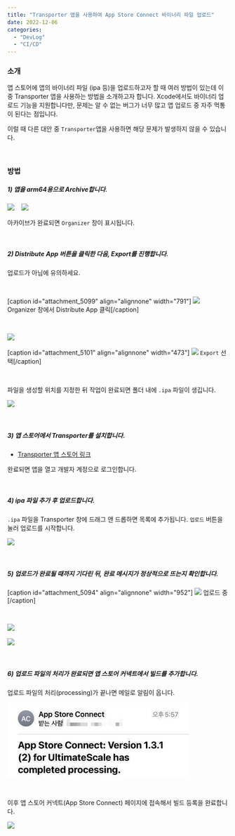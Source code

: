```yaml
---
title: "Transporter 앱을 사용하여 App Store Connect 바이너리 파일 업로드"
date: 2022-12-06
categories: 
  - "DevLog"
  - "CI/CD"
---
```


### **소개**

앱 스토어에 앱의 바이너리 파일 (ipa 등)을 업로드하고자 할 때 여러 방법이 있는데 이 중 Transporter 앱을 사용하는 방법을 소개하고자 합니다. Xcode에서도 바이너리 업로드 기능을 지원합니다만, 문제는 알 수 없는 버그가 너무 많고 앱 업로드 중 자주 먹통이 된다는 점입니다.

이럴 때 다른 대안 중 `Transporter`앱을 사용하면 해당 문제가 발생하지 않을 수 있습니다.

 

### **방법**

##### **1) 앱을 arm64용으로 Archive합니다.**

 ![](/assets/img/wp-content/uploads/2022/12/스크린샷-2022-12-06-오후-6.47.18.jpg)    ![](/assets/img/wp-content/uploads/2022/12/스크린샷-2022-12-06-오후-6.52.55.jpg)

아카이브가 완료되면 `Organizer` 창이 표시됩니다.

 

##### **2) Distribute App 버튼을 클릭한 다음, Export를 진행합니다.**

업로드가 아님에 유의하세요.

 

\[caption id="attachment\_5099" align="alignnone" width="791"\] ![](/assets/img/wp-content/uploads/2022/12/스크린샷-2022-12-06-오후-6.51.38.jpg) Organizer 창에서 Distribute App 클릭\[/caption\]

 

 ![](/assets/img/wp-content/uploads/2022/12/스크린샷-2022-12-06-오후-6.52.00.jpg)

\[caption id="attachment\_5101" align="alignnone" width="473"\] ![](/assets/img/wp-content/uploads/2022/12/스크린샷-2022-12-06-오후-6.52.08.jpg) `Export` 선택\[/caption\]

 

파일을 생성할 위치를 지정한 뒤 작업이 완료되면 폴더 내에 `.ipa` 파일이 생깁니다.

 ![](/assets/img/wp-content/uploads/2022/12/스크린샷-2022-12-06-오후-6.52.55.jpg)

 

##### **3) 앱 스토어에서 Transporter를 설치합니다.**

- [Transporter 앱 스토어 링크](https://apps.apple.com/us/app/transporter/id1450874784?mt=12)

완료되면 앱을 열고 개발자 계정으로 로그인합니다.

 

##### **4) ipa 파일 추가 후 업로드합니다.**

`.ipa` 파일을 Transporter 창에 드래그 앤 드롭하면 목록에 추가됩니다. `업로드` 버튼을 눌러 업로드를 시작합니다.

 ![](/assets/img/wp-content/uploads/2022/12/스크린샷-2022-12-06-오후-5.23.41.jpg)

 

##### **5) 업로드가 완료될 때까지 기다린 뒤, 완료 메시지가 정상적으로 뜨는지 확인합니다.**

\[caption id="attachment\_5094" align="alignnone" width="952"\] ![](/assets/img/wp-content/uploads/2022/12/스크린샷-2022-12-06-오후-5.28.26.jpg) 업로드 중\[/caption\]

 

 ![](/assets/img/wp-content/uploads/2022/12/스크린샷-2022-12-06-오후-5.48.18.jpg)

 ![](/assets/img/wp-content/uploads/2022/12/스크린샷-2022-12-06-오후-5.48.30.jpg)

 

##### **6) 업로드 파일의 처리가 완료되면 앱 스토어 커넥트에서 빌드를 추가합니다.**

업로드 파일의 처리(processing)가 끝나면 메일로 알림이 옵니다.

 ![](/assets/img/wp-content/uploads/2022/12/IMG_E35A55586492-1.jpeg)

 

이후 앱 스토어 커넥트(App Store Connect) 페이지에 접속해서 빌드 등록을 완료합니다.

 ![](/assets/img/wp-content/uploads/2022/12/스크린샷-2022-12-06-오후-6.38.23.jpg)
